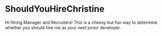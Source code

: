 # ShouldYouHireChristine

Hi Hiring Manager and Recruiters! This is a cheesy but fun way to determine whether you should hire me as your next junior developer.
